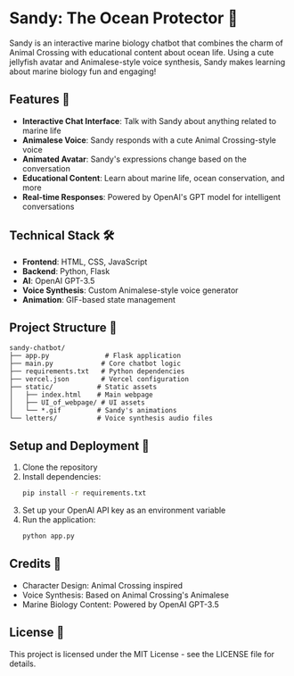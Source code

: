 # Sandy: The Ocean Protector 🌊

Sandy is an interactive marine biology chatbot that combines the charm of Animal Crossing with educational content about ocean life. Using a cute jellyfish avatar and Animalese-style voice synthesis, Sandy makes learning about marine biology fun and engaging!

## Features 🐠

- **Interactive Chat Interface**: Talk with Sandy about anything related to marine life
- **Animalese Voice**: Sandy responds with a cute Animal Crossing-style voice
- **Animated Avatar**: Sandy's expressions change based on the conversation
- **Educational Content**: Learn about marine life, ocean conservation, and more
- **Real-time Responses**: Powered by OpenAI's GPT model for intelligent conversations

## Technical Stack 🛠️

- **Frontend**: HTML, CSS, JavaScript
- **Backend**: Python, Flask
- **AI**: OpenAI GPT-3.5
- **Voice Synthesis**: Custom Animalese-style voice generator
- **Animation**: GIF-based state management

## Project Structure 📁

```
sandy-chatbot/
├── app.py              # Flask application
├── main.py            # Core chatbot logic
├── requirements.txt   # Python dependencies
├── vercel.json        # Vercel configuration
├── static/           # Static assets
│   ├── index.html    # Main webpage
│   ├── UI_of_webpage/ # UI assets
│   └── *.gif         # Sandy's animations
└── letters/          # Voice synthesis audio files
```

## Setup and Deployment 🚀

1. Clone the repository
2. Install dependencies:
   ```bash
   pip install -r requirements.txt
   ```
3. Set up your OpenAI API key as an environment variable
4. Run the application:
   ```bash
   python app.py
   ```

## Credits 🙏

- Character Design: Animal Crossing inspired
- Voice Synthesis: Based on Animal Crossing's Animalese
- Marine Biology Content: Powered by OpenAI GPT-3.5

## License 📄

This project is licensed under the MIT License - see the LICENSE file for details. 